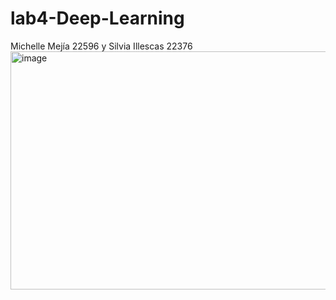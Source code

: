 # lab4-Deep-Learning
Michelle Mejía 22596 y  Silvia Illescas 22376
<img width="1850" height="381" alt="image" src="https://github.com/user-attachments/assets/e46ff207-7821-42f1-a017-0e51152fded6" />
